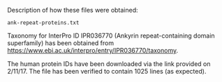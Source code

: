 Description of how these files were obtained:

`ank-repeat-proteins.txt`

Taxonomy for InterPro ID IPR036770 (Ankyrin repeat-containing domain superfamily)
has been obtained from https://www.ebi.ac.uk/interpro/entry/IPR036770/taxonomy.

The human protein IDs have been downloaded via the link provided on 2/11/17.
The file has been verified to contain 1025 lines (as expected).
